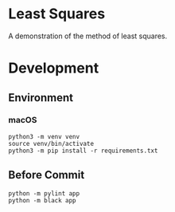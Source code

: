 # Least Squares

A demonstration of the method of least squares.

# Development

## Environment

### macOS

```
python3 -m venv venv
source venv/bin/activate
python3 -m pip install -r requirements.txt
```

## Before Commit

```
python -m pylint app
python -m black app
```
